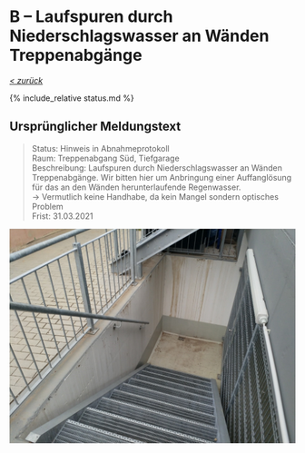# B &ndash; Laufspuren durch Niederschlagswasser an Wänden Treppenabgänge

_[&lt; zurück](../../index.md)_

{% include_relative status.md %}

## Ursprünglicher Meldungstext

> Status: Hinweis in Abnahmeprotokoll\
> Raum: Treppenabgang Süd, Tiefgarage\
> Beschreibung: Laufspuren durch Niederschlagswasser an Wänden Treppenabgänge. Wir bitten hier um Anbringung einer Auffanglösung für das an den Wänden herunterlaufende Regenwasser.\
> -> Vermutlich keine Handhabe, da kein Mangel sondern optisches Problem\
> Frist: 31.03.2021


![](Meldung.jpg)